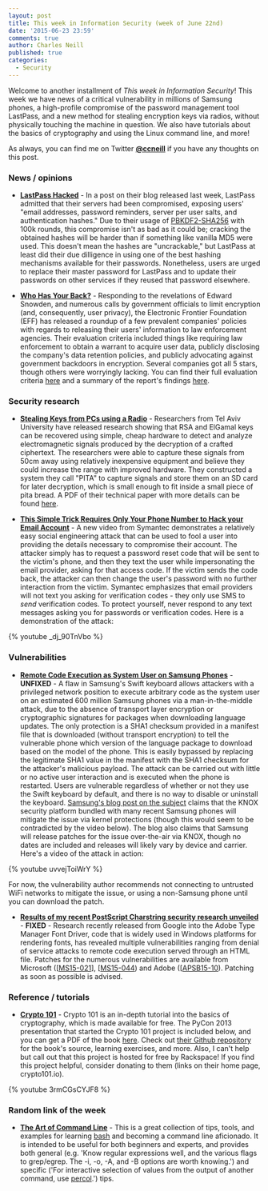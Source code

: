 ```yaml
---
layout: post
title: This week in Information Security (week of June 22nd)
date: '2015-06-23 23:59'
comments: true
author: Charles Neill
published: true
categories:
  - Security
---
```


Welcome to another installment of *This week in Information Security*! This week we have news of a critical vulnerability in millions of Samsung phones, a high-profile compromise of the password management tool LastPass, and a new method for stealing encryption keys via radios, without physically touching the machine in question. We also have tutorials about the basics of cryptography and using the Linux command line, and more!

As always, you can find me on Twitter [__@ccneill__][twitter] if you have any thoughts on this post.

<!-- more -->

### News / opinions

- [__LastPass Hacked__][lastpass] - In a post on their blog released last week, LastPass admitted that their servers had been compromised, exposing users' "email addresses, password reminders, server per user salts, and authentication hashes." Due to their usage of [PBKDF2-SHA256][pbkdf2] with 100k rounds, this compromise isn't as bad as it could be; cracking the obtained hashes will be harder than if something like vanilla MD5 were used. This doesn't mean the hashes are "uncrackable," but LastPass at least did their due dilligence in using one of the best hashing mechanisms available for their passwords. Nonetheless, users are urged to replace their master password for LastPass and to update their passwords on other services if they reused that password elsewhere.

- [__Who Has Your Back?__][effreport] - Responding to the revelations of Edward Snowden, and numerous calls by government officials to limit encryption (and, consequently, user privacy), the Electronic Frontier Foundation (EFF) has released a roundup of a few prevalent companies' policies with regards to releasing their users' information to law enforcement agencies. Their evaluation criteria included things like requiring law enforcement to obtain a warrant to acquire user data, publicly disclosing the company's data retention policies, and publicly advocating against government backdoors in encryption. Several companies got all 5 stars, though others were worryingly lacking. You can find their full evaluation criteria [here][effreport2] and a summary of the report's findings [here][effreport3].

### Security research

- [__Stealing Keys from PCs using a Radio__][radio] - Researchers from Tel Aviv University have released research showing that RSA and ElGamal keys can be recovered using simple, cheap hardware to detect and analyze electromagnetic signals produced by the decryption of a crafted ciphertext. The researchers were able to capture these signals from 50cm away using relatively inexpensive equipment and believe they could increase the range with improved hardware. They constructed a system they call "PITA" to capture signals and store them on an SD card for later decryption, which is small enough to fit inside a small piece of pita bread. A PDF of their technical paper with more details can be found [here][radio2].

- [__This Simple Trick Requires Only Your Phone Number to Hack your Email Account__][emailhacking] - A new video from Symantec demonstrates a relatively easy social engineering attack that can be used to fool a user into providing the details necessary to compromise their account. The attacker simply has to request a password reset code that will be sent to the victim's phone, and then they text the user while impersonating the email provider, asking for that access code. If the victim sends the code back, the attacker can then change the user's password with no further interaction from the victim. Symantec emphasizes that email providers will not text you asking for verification codes - they only use SMS to _send_ verification codes. To protect yourself, never respond to any text messages asking you for passwords or verification codes. Here is a demonstration of the attack:

{% youtube _dj_90TnVbo %}

### Vulnerabilities

- [__Remote Code Execution as System User on Samsung Phones__][samsung] - __UNFIXED__ - A flaw in Samsung's Swift keyboard allows attackers with a privileged network position to execute arbitrary code as the system user on an estimated 600 million Samsung phones via a man-in-the-middle attack, due to the absence of transport layer encryption or cryptographic signatures for packages when downloading language updates. The only protection is a SHA1 checksum provided in a manifest file that is downloaded (without transport encryption) to tell the vulnerable phone which version of the language package to download based on the model of the phone. This is easily bypassed by replacing the legitimate SHA1 value in the manifest with the SHA1 checksum for the attacker's malicious payload. The attack can be carried out with little or no active user interaction and is executed when the phone is restarted. Users are vulnerable regardless of whether or not they use the Swift keyboard by default, and there is no way to disable or uninstall the keyboard. [Samsung's blog post on the subject][samsung2] claims that the KNOX security platform bundled with many recent Samsung phones will mitigate the issue via kernel protections (though this would seem to be contradicted by the video below). The blog also claims that Samsung will release patches for the issue over-the-air via KNOX, though no dates are included and releases will likely vary by device and carrier. Here's a video of the attack in action:

{% youtube uvvejToiWrY %}

For now, the vulnerability author recommends not connecting to untrusted WiFi networks to mitigate the issue, or using a non-Samsung phone until you can download the patch.

- [__Results of my recent PostScript Charstring security research unveiled__][fonts] - __FIXED__ - Research recently released from Google into the Adobe Type Manager Font Driver, code that is widely used in Windows platforms for rendering fonts, has revealed multiple vulnerabilities ranging from denial of service attacks to remote code execution served through an HTML file. Patches for the numerous vulnerabilities are available from Microsoft ([[MS15-021][fonts2]], [[MS15-044][fonts3]) and Adobe ([[APSB15-10][fonts4]). Patching as soon as possible is advised.

### Reference / tutorials

- [__Crypto 101__][crypto101] - Crypto 101 is an in-depth tutorial into the basics of cryptography, which is made available for free. The PyCon 2013 presentation that started the Crypto 101 project is included below, and you can get a PDF of the book [here][crypto101book]. Check out [their Github repository][crypto101repo] for the book's source, learning exercises, and more. Also, I can't help but call out that this project is hosted for free by Rackspace! If you find this project helpful, consider donating to them (links on their home page, crypto101.io).

{% youtube 3rmCGsCYJF8 %}

### Random link of the week

- [__The Art of Command Line__][commandline] - This is a great collection of tips, tools, and examples for learning [bash][bash] and becoming a command line aficionado. It is intended to be useful for both beginners and experts, and provides both general (e.g. 'Know regular expressions well, and the various flags to grep/egrep. The -i, -o, -A, and -B options are worth knowing.') and specific ('For interactive selection of values from the output of another command, use [percol][percol].') tips.

[twitter]: https://twitter.com/ccneill

[lastpass]: https://blog.lastpass.com/2015/06/lastpass-security-notice.html/
[pbkdf2]: https://en.wikipedia.org/wiki/PBKDF2
[effreport]: https://www.eff.org/who-has-your-back-government-data-requests-2015
[effreport2]: https://www.eff.org/who-has-your-back-government-data-requests-2015#evaluation-criteria
[effreport3]: https://www.eff.org/who-has-your-back-government-data-requests-2015#results-summary

[radio]: https://www.tau.ac.il/~tromer/radioexp/
[radio2]: https://www.cs.tau.ac.il/~tromer/papers/radioexp.pdf
[emailhacking]: https://thehackernews.com/2015/06/how-to-hack-email-account.html

[samsung]: https://www.nowsecure.com/blog/2015/06/16/remote-code-execution-as-system-user-on-samsung-phones/
[samsung2]: https://global.samsungtomorrow.com/information-regarding-the-keyboard-security-issue-and-our-device-policy-update/
[fonts]: https://j00ru.vexillium.org/?p=2520
[fonts2]: https://technet.microsoft.com/library/security/MS15-021
[fonts3]: https://technet.microsoft.com/library/security/MS15-044
[fonts4]: https://helpx.adobe.com/security/products/acrobat/apsb15-10.html

[crypto101]: https://www.crypto101.io/
[crypto101book]: https://9d0df72831e4b345bb93-4b37fd03e6af34f2323bb971f72f0c0d.ssl.cf5.rackcdn.com/Crypto101.pdf
[crypto101repo]: https://github.com/crypto101

[commandline]: https://github.com/jlevy/the-art-of-command-line
[bash]: https://www.gnu.org/software/bash/
[percol]: https://github.com/mooz/percol
